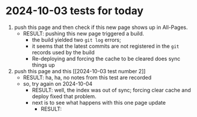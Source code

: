 # 2024-10-03 tests for today

1. push this page and then check if this new page shows up in All-Pages.
	 - RESULT: pushing this new page triggered a build.
		 - the build yielded two `git log` errors;
		 - it seems that the latest commits are not registered in the `git` records used by the build
		 - Re-deploying and forcing the cache to be cleared does sync things up
2. push this page and this [[2024-10-03 test number 2]]  
	- RESULT: ha, ha, no notes from this test are recorded
	- so, try again on 2024-10-04  
		- RESULT: well, the index was out of sync; forcing clear cache and deploy fixed that problem.
		- next is to see what happens with this one page update
			- RESULT: 
